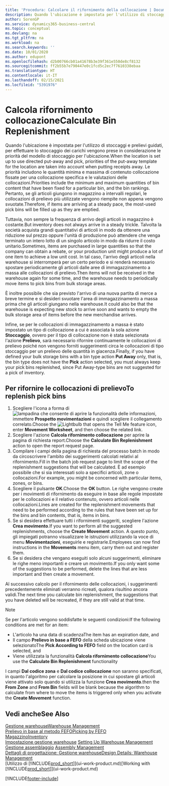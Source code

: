 ```yaml
---
title: 'Procedura: Calcolare il rifornimento della collocazione | Documenti Microsoft'
description: Quando l'ubicazione è impostata per l'utilizzo di stoccaggi e prelievi guidati, per effettuare lo stoccaggio dei carichi vengono prese in considerazione le priorità del modello di stoccaggio per l'ubicazione.
author: SorenGP
ms.service: dynamics365-business-central
ms.topic: conceptual
ms.devlang: na
ms.tgt_pltfrm: na
ms.workload: na
ms.search.keywords: ''
ms.date: 10/01/2020
ms.author: edupont
ms.openlocfilehash: d2b00766cb01a41678b3e39f361e550de8cf8132
ms.sourcegitcommit: ff2b55b7e790447e0c1fcd5c2ec7f7610338ebaa
ms.translationtype: HT
ms.contentlocale: it-IT
ms.lasthandoff: 02/15/2021
ms.locfileid: "5391976"
---
```

# <a name="calculate-bin-replenishment"></a><span data-ttu-id="236e3-103">Calcola rifornimento collocazione</span><span class="sxs-lookup"><span data-stu-id="236e3-103">Calculate Bin Replenishment</span></span>
<span data-ttu-id="236e3-104">Quando l'ubicazione è impostata per l'utilizzo di stoccaggi e prelievi guidati, per effettuare lo stoccaggio dei carichi vengono prese in considerazione le priorità del modello di stoccaggio per l'ubicazione.</span><span class="sxs-lookup"><span data-stu-id="236e3-104">When the location is set up to use directed put-away and pick, priorities of the put-away template for the location are taken into account when putting receipts away.</span></span> <span data-ttu-id="236e3-105">Le priorità includono le quantità minima e massima di contenuto collocazione fissate per una collocazione specifica e le valutazioni delle collocazioni.</span><span class="sxs-lookup"><span data-stu-id="236e3-105">Priorities include the minimum and maximum quantities of bin content that have been fixed for a particular bin, and the bin rankings.</span></span> <span data-ttu-id="236e3-106">Pertanto, se gli articoli giungono in magazzino a intervalli regolari, le collocazioni di prelievo più utilizzate vengono riempite non appena vengono svuotate.</span><span class="sxs-lookup"><span data-stu-id="236e3-106">Therefore, if items are arriving at a steady pace, the most-used pick bins will be filled up as they are emptied.</span></span>  

<span data-ttu-id="236e3-107">Tuttavia, non sempre la frequenza di arrivo degli articoli in magazzino è costante.</span><span class="sxs-lookup"><span data-stu-id="236e3-107">But inventory does not always arrive in a steady trickle.</span></span> <span data-ttu-id="236e3-108">Talvolta la società acquista grandi quantitativi di articoli in modo da ottenere una riduzione sul prezzo oppure l'unità di produzione può attendere che venga terminato un intero lotto di un singolo articolo in modo da ridurre il costo unitario.</span><span class="sxs-lookup"><span data-stu-id="236e3-108">Sometimes, items are purchased in large quantities so that the company can obtain a rebate, or your production unit might produce a lot of one item to achieve a low unit cost.</span></span> <span data-ttu-id="236e3-109">In tal caso, l'arrivo degli articoli nella warehouse si interromperà per un certo periodo e si renderà necessario spostare periodicamente gli articoli dalle aree di immagazzinamento a massa alle collocazioni di prelievo.</span><span class="sxs-lookup"><span data-stu-id="236e3-109">Then items will not be received in the warehouse again for some time, and the warehouse needs to periodically move items to pick bins from bulk storage areas.</span></span>  

<span data-ttu-id="236e3-110">È inoltre possibile che sia previsto l'arrivo di una nuova partita di merce a breve termine e si desideri svuotare l'area di immagazzinamento a massa prima che gli articoli giungano nella warehouse.</span><span class="sxs-lookup"><span data-stu-id="236e3-110">It could also be that the warehouse is expecting new stock to arrive soon and wants to empty the bulk storage area of items before the new merchandise arrives.</span></span>  

<span data-ttu-id="236e3-111">Infine, se per le collocazioni di immagazzinamento a massa è stato impostato un tipo di collocazione a cui è associata la sola azione **Stoccaggio**, ovvero per il tipo di collocazione non è stata selezionata l'azione **Prelievo**, sarà necessario rifornire continuamente le collocazioni di prelievo poiché non vengono forniti suggerimenti circa le collocazioni di tipo stoccaggio per un prelievo delle quantità in giacenza.</span><span class="sxs-lookup"><span data-stu-id="236e3-111">Finally, if you have defined your bulk storage bins with a bin type action **Put Away** only, that is, the bin type does not have the **Pick** action selected, you must always keep your pick bins replenished, since Put Away-type bins are not suggested for a pick of inventory.</span></span>  

## <a name="to-replenish-pick-bins"></a><span data-ttu-id="236e3-112">Per rifornire le collocazioni di prelievo</span><span class="sxs-lookup"><span data-stu-id="236e3-112">To replenish pick bins</span></span>  
1.  <span data-ttu-id="236e3-113">Scegliere l'icona a forma di ![lampadina che consente di aprire la funzionalità delle informazioni](media/ui-search/search_small.png "Informazioni sull'operazione che si desidera eseguire"), immettere **Prospetto movimentazioni** e quindi scegliere il collegamento correlato.</span><span class="sxs-lookup"><span data-stu-id="236e3-113">Choose the ![Lightbulb that opens the Tell Me feature](media/ui-search/search_small.png "Tell me what you want to do") icon, enter **Movement Worksheet**, and then choose the related link.</span></span>  
2.  <span data-ttu-id="236e3-114">Scegliere l'azione **Calcola rifornimento collocazione** per aprire la pagina di richiesta report.</span><span class="sxs-lookup"><span data-stu-id="236e3-114">Choose the **Calculate Bin Replenishment** action to open the report request page.</span></span>  
3.  <span data-ttu-id="236e3-115">Compilare i campi della pagina di richiesta del processo batch in modo da circoscrivere l'ambito dei suggerimenti calcolati relativi al rifornimento.</span><span class="sxs-lookup"><span data-stu-id="236e3-115">Fill in the batch job request page to limit the scope of the replenishment suggestions that will be calculated.</span></span> <span data-ttu-id="236e3-116">È ad esempio possibile che si sia interessati solo a specifici articoli, zone o collocazioni.</span><span class="sxs-lookup"><span data-stu-id="236e3-116">For example, you might be concerned with particular items, zones, or bins.</span></span>  
4.  <span data-ttu-id="236e3-117">Scegliere il pulsante **OK**.</span><span class="sxs-lookup"><span data-stu-id="236e3-117">Choose the **OK** button.</span></span> <span data-ttu-id="236e3-118">Le righe vengono create per i movimenti di rifornimento da eseguire in base alle regole impostate per le collocazioni e il relativo contenuto, ovvero articoli nelle collocazioni.</span><span class="sxs-lookup"><span data-stu-id="236e3-118">Lines are created for the replenishment movements that need to be performed according to the rules that have been set up for the bins and bin contents, that is, items in bins.</span></span>  
5.  <span data-ttu-id="236e3-119">Se si desidera effettuare tutti i rifornimenti suggeriti, scegliere l'azione **Crea movimento**.</span><span class="sxs-lookup"><span data-stu-id="236e3-119">If you want to perform all the suggested replenishments, choose the **Create Movement** action.</span></span> <span data-ttu-id="236e3-120">A questo punto, gli impiegati potranno visualizzare le istruzioni utilizzando la voce di menu **Movimentazioni**, eseguirle e registrarle.</span><span class="sxs-lookup"><span data-stu-id="236e3-120">Employees can now find instructions in the **Movements** menu item, carry them out and register them.</span></span>  
6.  <span data-ttu-id="236e3-121">Se si desidera che vengano eseguiti solo alcuni suggerimenti, eliminare le righe meno importanti e creare un movimento.</span><span class="sxs-lookup"><span data-stu-id="236e3-121">If you only want some of the suggestions to be performed, delete the lines that are less important and then create a movement.</span></span>  

<span data-ttu-id="236e3-122">Al successivo calcolo per il rifornimento delle collocazioni, i suggerimenti precedentemente eliminati verranno ricreati, qualora risultino ancora validi.</span><span class="sxs-lookup"><span data-stu-id="236e3-122">The next time you calculate bin replenishment, the suggestions that you have deleted will be recreated, if they are still valid at that time.</span></span>  

> [!NOTE]  
>  <span data-ttu-id="236e3-123">Se per l'articolo vengono soddisfatte le seguenti condizioni:</span><span class="sxs-lookup"><span data-stu-id="236e3-123">If the following conditions are met for an item:</span></span>  
>   
>  -   <span data-ttu-id="236e3-124">L'articolo ha una data di scadenza</span><span class="sxs-lookup"><span data-stu-id="236e3-124">The item has an expiration date, and</span></span>  
> -   <span data-ttu-id="236e3-125">Il campo **Prelievo in base a FEFO** della scheda ubicazione viene selezionato</span><span class="sxs-lookup"><span data-stu-id="236e3-125">The **Pick According to FEFO** field on the location card is selected, and</span></span>  
> -   <span data-ttu-id="236e3-126">Viene utilizzata la funzionalità **Calcola rifornimento collocazione**</span><span class="sxs-lookup"><span data-stu-id="236e3-126">You use the **Calculate Bin Replenishment** functionality</span></span>  
>   
>  <span data-ttu-id="236e3-127">I campi **Dal codice zona** e **Dal codice collocazione** non saranno specificati, in quanto l'algoritmo per calcolare la posizione in cui spostare gli articoli viene attivato solo quando si utilizza la funzione **Crea movimento**.</span><span class="sxs-lookup"><span data-stu-id="236e3-127">then the **From Zone** and **From Bin** fields will be blank because the algorithm to calculate from where to move the items is triggered only when you activate the **Create Movement** function.</span></span>  

## <a name="see-also"></a><span data-ttu-id="236e3-128">Vedi anche</span><span class="sxs-lookup"><span data-stu-id="236e3-128">See Also</span></span>  
[<span data-ttu-id="236e3-129">Gestione warehouse</span><span class="sxs-lookup"><span data-stu-id="236e3-129">Warehouse Management</span></span>](warehouse-manage-warehouse.md)  
[<span data-ttu-id="236e3-130">Prelievo in base al metodo FEFO</span><span class="sxs-lookup"><span data-stu-id="236e3-130">Picking by FEFO</span></span>](warehouse-picking-by-fefo.md)  
[<span data-ttu-id="236e3-131">Magazzino</span><span class="sxs-lookup"><span data-stu-id="236e3-131">Inventory</span></span>](inventory-manage-inventory.md)  
<span data-ttu-id="236e3-132">[Impostazione gestione warehouse](warehouse-setup-warehouse.md)   </span><span class="sxs-lookup"><span data-stu-id="236e3-132">[Setting Up Warehouse Management](warehouse-setup-warehouse.md)   </span></span>  
<span data-ttu-id="236e3-133">[Gestione assemblaggio](assembly-assemble-items.md)  </span><span class="sxs-lookup"><span data-stu-id="236e3-133">[Assembly Management](assembly-assemble-items.md)  </span></span>  
[<span data-ttu-id="236e3-134">Dettagli di progettazione: Gestione warehouse</span><span class="sxs-lookup"><span data-stu-id="236e3-134">Design Details: Warehouse Management</span></span>](design-details-warehouse-management.md)  
<span data-ttu-id="236e3-135">[Utilizzo di [!INCLUDE[prod_short](includes/prod_short.md)]](ui-work-product.md)</span><span class="sxs-lookup"><span data-stu-id="236e3-135">[Working with [!INCLUDE[prod_short](includes/prod_short.md)]](ui-work-product.md)</span></span>


[!INCLUDE[footer-include](includes/footer-banner.md)]